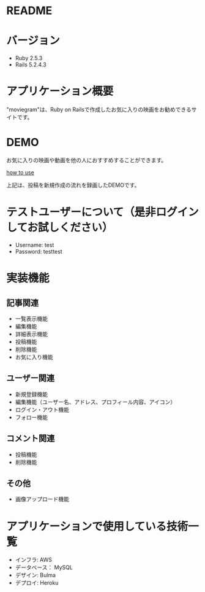 # README

# バージョン
* Ruby 2.5.3
* Rails 5.2.4.3

# アプリケーション概要
"moviegram"は、Ruby on Railsで作成したお気に入りの映画をお勧めできるサイトです。

# DEMO

お気に入りの映画や動画を他の人におすすめすることができます。

[how to use](https://gyazo.com/cd475c4454b65ccb34bb979c8fe3a05d)

上記は、投稿を新規作成の流れを録画したDEMOです。

# テストユーザーについて（是非ログインしてお試しください）
* Username: test
* Password: testtest

# 実装機能
## 記事関連
* 一覧表示機能
* 編集機能
* 詳細表示機能
* 投稿機能
* 削除機能
* お気に入り機能

## ユーザー関連
* 新規登録機能
* 編集機能（ユーザー名、アドレス、プロフィール内容、アイコン）
* ログイン・アウト機能
* フォロー機能

## コメント関連
* 投稿機能
* 削除機能

## その他
* 画像アップロード機能

# アプリケーションで使用している技術一覧
* インフラ: AWS
* データベース： MySQL
* デザイン: Bulma
* デプロイ: Heroku
